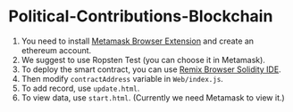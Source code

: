 # Political-Contributions-Blockchain
1. You need to install [Metamask Browser Extension](https://metamask.io/) and create an ethereum account.
2. We suggest to use Ropsten Test (you can choose it in Metamask).
3. To deploy the smart contract, you can use [Remix Browser Solidity IDE](https://remix.ethereum.org/).
4. Then modify `contractAddress` variable in `Web/index.js`.
5. To add record, use `update.html`.
6. To view data, use `start.html`. (Currently we need Metamask to view it.)
